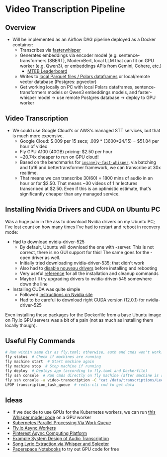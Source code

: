 # Video Transcription Pipeline

## Overview
* Will be implemented as an Airflow DAG pipeline deployed as a Docker container:
  * Transcribes via [fasterwhisper](https://github.com/SYSTRAN/faster-whisper)
  * Generates embeddings via encoder model (e.g. sentence-transformers (SBERT), ModernBert, local LLM that can fit on GPU worker (e.g. Qwen3), or embeddings APIs from Gemini, Cohere, etc.)
    * [MTEB Leaderboard](https://huggingface.co/spaces/mteb/leaderboard)
  * Writes to [local Parquet files / Polars dataframes](https://minimaxir.com/2025/02/embeddings-parquet/) or local/remote vector database (Postgres: pgvector)
  * Get working locally on PC with local Polars dataframes, sentence-transformers models or Qwen3 embeddings models, and faster-whisper model -> use remote Postgres database -> deploy to GPU worker
 
## Video Transcription
* We could use Google Cloud's or AWS's managed STT services, but that is much more expensive.
  * Google Cloud: $.009 per 15 secs; .009 * (3600*24/15) = $51.84 per hour of video
  * Fly GPU A100 (40GB) pricing: $2.50 per hour
  * ~20.74x cheaper to run on GPU cloud!
  * Based on the benchmarks for [`insanely-fast-whisper`](https://github.com/Vaibhavs10/insanely-fast-whisper?tab=readme-ov-file), via batching and fp16 and bettertransformer framework, we can transcribe at 30x realtime.
  * That means we can transcribe 30(60) = 1800 mins of audio in an hour or for $2.50. That means ~30 videos of 1 hr lectures transcribed at $2.50. Even if this is an optimistic estimate, that's significantly cheaper than any managed service. 
  
## Installing Nvidia Drivers and CUDA on Ubuntu PC

Was a huge pain in the ass to download Nvidia drivers on my Ubuntu PC; I've lost count on how many times I've had to restart and reboot in recovery mode:

* Had to download nvidia-driver-525
  * By default, Ubuntu will download the one with -server. This is not correct, there is no GUI support for this! The same goes for the -open driver as well.
  * Initially tried downloading nvidia-driver-535; that didn't work
  * Also had to [disable nouveau drivers](https://askubuntu.com/questions/841876/how-to-disable-nouveau-kernel-driver) before installing and rebooting
  * Very useful [reference](https://gist.github.com/MihailCosmin/affa6b1b71b43787e9228c25fe15aeba) for all the installation and cleanup commands
  * Maybe I'll try upgrading drivers to nvidia-driver-545 somewhere down the line
* Installing CUDA was quite simple
  * Followed [instructions on Nvidia site](https://developer.nvidia.com/cuda-downloads?target_os=Linux&target_arch=x86_64&Distribution=Ubuntu&target_version=20.04&target_type=deb_local)
  * Had to be careful to download right CUDA version (12.0.1) for nvidia-driver-525

Even installing these packages for the Dockerfile from a base Ubuntu image on Fly.io GPU servers was a bit of a pain (not as much as installing them locally though).

## Useful Fly Commands

```bash
# Run within same dir as fly.toml; otherwise, auth and cmds won't work!
fly status  # Check if machines are running
fly machine start  # Start machine again
fly machine stop  # Stop machine if running
fly deploy  # Deploys app (according to fly.toml and Dockerfile)
fly ssh console  # Run cmds directly on fly machine (after machine is started)
fly ssh console -a video-transcription -C "cat /data/transcriptions/Lecture_1_Part_1_-_Introduction_and_Motivation-[0YqjeqLhDDE]"
LPOP transcription_task_queue  # redis-cli cmd to get data
```

## Ideas

* If we decide to use GPUs for the Kubernetes workers, we can run [this Whisper model code](https://github.com/Vaibhavs10/insanely-fast-whisper) on a GPU worker
* [Kubernetes Parallel Processing Via Work Queue](https://kubernetes.io/docs/tasks/job/fine-parallel-processing-work-queue/)
* [Fly.io Async Workers](https://fly.io/blog/python-async-workers-on-fly-machines/)
* [Pinterest Async Computing Platform](https://medium.com/pinterest-engineering/pacer-pinterests-new-generation-of-asynchronous-computing-platform-5c338a15d2a0)
* [Example System Design of Audio Transcription](https://blog.salad.com/whisper-large-v2-benchmark/)
* [Song Lyric Extraction via Whisper and Spleeter](https://www.digitalocean.com/community/tutorials/how-to-make-karaoke-videos-using-whisper-and-spleeter-ai-tools)
* [Paperspace Notebooks](https://www.paperspace.com/notebooks) to try out GPU code for free
